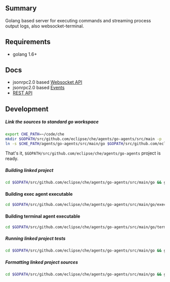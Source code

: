 Summary
---
Golang based server for executing commands and streaming process output logs,
also websocket-terminal.


Requirements
--
- golang 1.6+


Docs
---
- jsonrpc2.0 based [Websocket API](docs/ws_api.md)
- jsonrpc2.0 based [Events](docs/events.md)
- [REST API](docs/rest_api.md)

Development
---

##### Link the sources to standard go workspace

```bash
export CHE_PATH=~/code/che
mkdir $GOPATH/src/github.com/eclipse/che/agents/go-agents/src/main -p
ln -s $CHE_PATH/agents/go-agents/src/main/go $GOPATH/src/github.com/eclipse/che/agents/go-agents/src/main/go
```

That's it, `$GOPATH/src/github.com/eclipse/che/agents/go-agents` project is ready.

##### Building linked project

```bash
cd $GOPATH/src/github.com/eclipse/che/agents/go-agents/src/main/go && go build ./...
```

#### Building exec agent executable

```bash
cd $GOPATH/src/github.com/eclipse/che/agents/go-agents/src/main/go/exec-agent && go build
```

#### Building terminal agent executable

```bash
cd $GOPATH/src/github.com/eclipse/che/agents/go-agents/src/main/go/terminal-agent && go build
```

##### Running linked project tests

```bash
cd $GOPATH/src/github.com/eclipse/che/agents/go-agents/src/main/go && go test ./...
```

##### Formatting linked project sources

```bash
cd $GOPATH/src/github.com/eclipse/che/agents/go-agents/src/main/go && go fmt ./...
```
